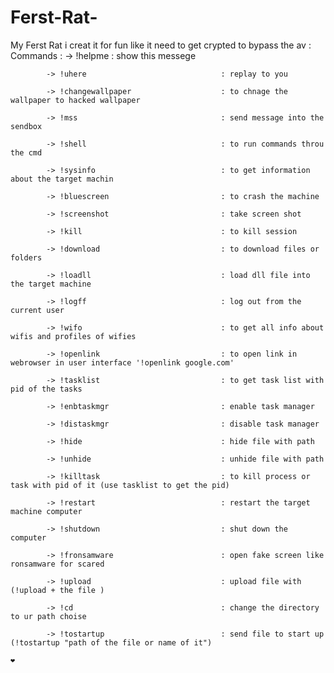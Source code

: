 # Ferst-Rat-
 My Ferst Rat i creat it for fun like it need to get crypted to bypass the av : 
   Commands : 
            -> !helpme                             : show this messege 
            
            -> !uhere                              : replay to you 
            
            -> !changewallpaper                    : to chnage the wallpaper to hacked wallpaper
            
            -> !mss                                : send message into the sendbox
            
            -> !shell                              : to run commands throu the cmd 
            
            -> !sysinfo                            : to get information about the target machin 
            
            -> !bluescreen                         : to crash the machine
            
            -> !screenshot                         : take screen shot
            
            -> !kill                               : to kill session
            
            -> !download                           : to download files or folders
            
            -> !loadll                             : load dll file into the target machine
            
            -> !logff                              : log out from the current user
            
            -> !wifo                               : to get all info about wifis and profiles of wifies
            
            -> !openlink                           : to open link in webrowser in user interface '!openlink google.com' 
            
            -> !tasklist                           : to get task list with pid of the tasks 
            
            -> !enbtaskmgr                         : enable task manager
            
            -> !distaskmgr                         : disable task manager
            
            -> !hide                               : hide file with path
            
            -> !unhide                             : unhide file with path 
            
            -> !killtask                           : to kill process or task with pid of it (use tasklist to get the pid)
            
            -> !restart                            : restart the target machine computer 
            
            -> !shutdown                           : shut down the computer 
            
            -> !fronsamware                        : open fake screen like ronsamware for scared
            
            -> !upload                             : upload file with (!upload + the file )
            
            -> !cd                                 : change the directory to ur path choise
            
            -> !tostartup                          : send file to start up (!tostartup "path of the file or name of it")
            
    ❤️

